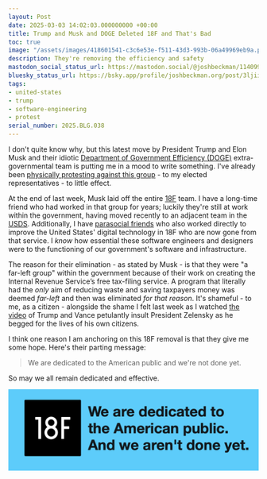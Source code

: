 ```yaml
---
layout: Post
date: 2025-03-03 14:02:03.000000000 +00:00
title: Trump and Musk and DOGE Deleted 18F and That's Bad
toc: true
image: "/assets/images/418601541-c3c6e53e-f511-43d3-993b-06a49969eb9a.png"
description: They're removing the efficiency and safety
mastodon_social_status_url: https://mastodon.social/@joshbeckman/114099709544141102
bluesky_status_url: https://bsky.app/profile/joshbeckman.org/post/3ljiigta5yu2o
tags:
- united-states
- trump
- software-engineering
- protest
serial_number: 2025.BLG.038
---
```

I don't quite know why, but this latest move by President Trump and Elon Musk and their idiotic [Department of Government Efficiency (DOGE)](https://en.wikipedia.org/wiki/Department_of_Government_Efficiency) extra-governmental team is putting me in a mood to write something. I've already been [physically protesting against this group](https://www.joshbeckman.org/blog/rallying-duckworth-and-durbin) - to my elected representatives - to little effect.

At the end of last week, Musk laid off the entire [18F](https://18f.org/) team. I have a long-time friend who had worked in that group for years; luckily they're still at work within the government, having moved recently to an adjacent team in the [USDS](https://www.usds.gov/). Additionally, I have [parasocial friends](https://eli.li/93401-2025-03-01-14-40-24) who also worked directly to improve the United States' digital technology in 18F who are now gone from that service. I *know* how essential these software engineers and designers were to the functioning of our government's software and infrastructure.

The reason for their elimination - as stated by Musk - is that they were "a far-left group" within the government because of their work on creating the Internal Revenue Service’s free tax-filing service. A program that literally had the _only_ aim of reducing waste and saving taxpayers money was deemed _far-left_ and then was eliminated _for that reason_. It's shameful - to me, as a citizen - alongside the shame I felt last week as I watched [the video](https://www.c-span.org/program/white-house-event/president-trump-meets-with-ukrainian-president-zelensky/656418) of Trump and Vance petulantly insult President Zelensky as he begged for the lives of his own citizens.

I think one reason I am anchoring on this 18F removal is that they give me some hope. Here's their parting message:

> We are dedicated to the American public and we're not done yet.

So may we all remain dedicated and effective.

![18F](/assets/images/418601541-c3c6e53e-f511-43d3-993b-06a49969eb9a.png)
